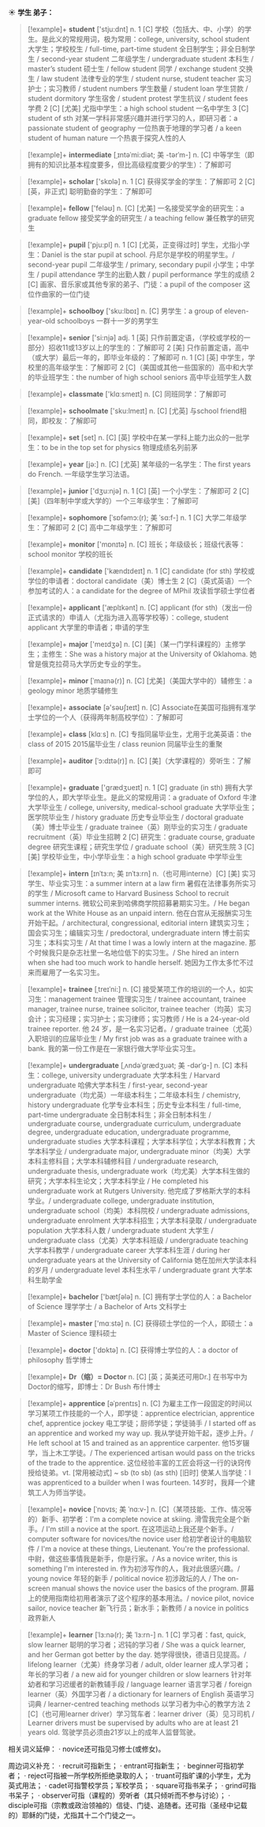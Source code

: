 ☀ <span class="category">**学生 弟子：**</span>
>[!example]+ <span class="vocabulary">**student**</span> ['stju:dnt] 
> <span class="definition">n. 1 [C] 学校（包括大、中、小学）的学生。是此义的常规用词，极为常用：</span>college, university, school student 大学生；学校校生 / full-time, part-time student 全日制学生；非全日制学生 / second-year student 二年级学生 / undergraduate student 本科生 / master’s student 硕士生 / fellow student 同学 / exchange student 交换生 / law student 法律专业的学生 / student nurse, student teacher 实习护士；实习教师 / student numbers 学生数量 / student loan 学生贷款 / student dormitory 学生宿舍 / student protest 学生抗议 / student fees 学费 <span class="definition">2 [C] [尤美] 尤指中学生：</span>a high school student 一名中学生 <span class="definition">3 [C] student of sth 对某一学科非常感兴趣并进行学习的人，即研习者：</span>a passionate student of geography 一位热衷于地理的学习者 / a keen student of human nature 一个热衷于探究人性的人
           
>[!example]+ <span class="vocabulary">**intermediate**</span> [ˌɪntəˈmi:diət; 美 -tərˈm-]
> <span class="definition">n. [C] 中等学生（即拥有的知识比基本程度要多，但比高级程度要少的学生）：</span>了解即可

>[!example]+ <span class="vocabulary">**scholar**</span> ['skɒlə] 
> <span class="definition">n. 1 [C] 获得奖学金的学生：</span>了解即可 <span class="definition">2 [C] [英，非正式] 聪明勤奋的学生：</span>了解即可

>[!example]+ <span class="vocabulary">**fellow**</span> ['feləʊ] 
> <span class="definition">n. [C] [尤美] 一名接受奖学金的研究生：</span>a graduate fellow 接受奖学金的研究生 / a teaching fellow 兼任教学的研究生

>[!example]+ <span class="vocabulary">**pupil**</span> ['pju:pl] 
> <span class="definition">n. 1 [C] [尤英，正变得过时] 学生，尤指小学生：</span>Daniel is the star pupil at school. 丹尼尔是学校的明星学生。/ second-year pupil 二年级学生 / primary, secondary pupil 小学生；中学生 / pupil attendance 学生的出勤人数 / pupil performance 学生的成绩 <span class="definition">2 [C] 画家、音乐家或其他专家的弟子、门徒：</span>a pupil of the composer 这位作曲家的一位门徒

>[!example]+ <span class="vocabulary">**schoolboy**</span> ['sku:lbɒɪ] 
> <span class="definition">n. [C] 男学生：</span>a group of eleven-year-old schoolboys 一群十一岁的男学生

>[!example]+ <span class="vocabulary">**senior**</span> ['si:njə] 
> <span class="definition">adj. 1 [英] 只作前置定语，（学校或学校的一部分）招收11或13岁以上的学生的：</span>了解即可 <span class="definition">2 [美] 只作前置定语，高中（或大学）最后一年的，即毕业年级的：</span>了解即可 <span class="definition">n. 1 [C] [英] 中学生，学校里的高年级学生：</span>了解即可 <span class="definition">2 [C]（美国或其他一些国家的）高中和大学的毕业班学生：</span>the number of high school seniors 高中毕业班学生人数

>[!example]+ <span class="vocabulary">**classmate**</span> ['klɑːsmeɪt] 
> <span class="definition">n. [C] 同班同学：</span>了解即可

>[!example]+ <span class="vocabulary">**schoolmate**</span> ['sku:lmeɪt] 
> <span class="definition">n. [C] [尤英] 与school friend相同，即校友：</span>了解即可

>[!example]+ <span class="vocabulary">**set**</span> [set] 
> <span class="definition">n. [C] [英] 学校中在某一学科上能力出众的一批学生：</span>to be in the top set for physics 物理成绩名列前茅

>[!example]+ <span class="vocabulary">**year**</span> [jə:] 
> <span class="definition">n. [C] [尤英] 某年级的一名学生：</span>The first years do French. 一年级学生学习法语。

>[!example]+ <span class="vocabulary">**junior**</span> ['dӡu:njə] 
> <span class="definition">n. 1 [C] [英] 一个小学生：</span>了解即可 <span class="definition">2 [C] [美]（四年制中学或大学的）一个三年级学生：</span>了解即可
           
>[!example]+ <span class="vocabulary">**sophomore**</span> [ˈsɒfəmɔ:(r); 美 ˈsɑ:f-]
> <span class="definition">n. 1 [C] 大学二年级学生：</span>了解即可 <span class="definition">2 [C] 高中二年级学生：</span>了解即可

>[!example]+ <span class="vocabulary">**monitor**</span> ['mɒnɪtə] 
> <span class="definition">n. [C] 班长；年级级长；班级代表等：</span>school monitor 学校的班长

>[!example]+ <span class="vocabulary">**candidate**</span> ['kændɪdeɪt] 
> <span class="definition">n. 1 [C] candidate (for sth) 学校或学位的申请者：</span>doctoral candidate（美）博士生 <span class="definition">2 [C]（英式英语）一个参加考试的人：</span>a candidate for the degree of MPhil 攻读哲学硕士学位者

>[!example]+ <span class="vocabulary">**applicant**</span> ['æplɪkənt] 
> <span class="definition">n. [C] applicant (for sth)（发出一份正式请求的）申请人（尤指为进入高等学校等）：</span>college, student applicant 大学里的申请者；申请的学生

>[!example]+ <span class="vocabulary">**major**</span> ['meɪdӡə] 
> <span class="definition">n. [C] [美]（某一门学科课程的）主修学生；主修生：</span>She was a history major at the University of Oklahoma. 她曾是俄克拉荷马大学历史专业的学生。
           
>[!example]+ <span class="vocabulary">**minor**</span> [ˈmaɪnə(r)]
> <span class="definition">n. [C] [尤美]（美国大学中的）辅修生：</span>a geology minor 地质学辅修生
 
>[!example]+ <span class="vocabulary">**associate**</span> [ə'səʊʃɪeɪt] 
> <span class="definition">n. [C] Associate在美国可指拥有准学士学位的一个人（获得两年制高校学位）：</span>了解即可

>[!example]+ <span class="vocabulary">**class**</span> [klɑːs] 
> <span class="definition">n. [C] 专指同届毕业生，尤用于北美英语：</span>the class of 2015 2015届毕业生 / class reunion 同届毕业生的重聚

>[!example]+ <span class="vocabulary">**auditor**</span> [ˈɔ:dɪtə(r)]
> <span class="definition">n. [C] [美]（大学课程的）旁听生：</span>了解即可

>[!example]+ <span class="vocabulary">**graduate**</span> ['ɡrædӡueɪt] 
> <span class="definition">n. 1 [C] graduate (in sth) 拥有大学学位的人，即大学毕业生。是此义的常规用词：</span>a graduate of Oxford 牛津大学毕业生 / college, university, medical-school graduate 大学毕业生；医学院毕业生 / history graduate 历史专业毕业生 / doctoral graduate（美）博士毕业生 / graduate trainee（英）刚毕业的实习生 / graduate recruitment（英）毕业生招聘 <span class="definition">2 [C] 研究生：</span>graduate course, graduate degree 研究生课程；研究生学位 / graduate school（美）研究生院 <span class="definition">3 [C] [美] 学校毕业生，中小学毕业生：</span>a high school graduate 中学毕业生
                      
>[!example]+ <span class="vocabulary">**intern**</span> [ɪnˈtɜ:n; 美 ɪnˈtɜ:rn]
> <span class="definition">n.（也可用interne）[C] [美] 实习学生、毕业实习生：</span>a summer intern at a law firm 暑假在法律事务所实习的学生 / Microsoft came to Harvard Business School to recruit summer interns. 微软公司来到哈佛商学院招募暑期实习生。/ He began work at the White House as an unpaid intern. 他在白宫从无报酬实习生开始干起。/ architectural, congressional, editorial intern 建筑实习生；国会实习生；编辑实习生 / predoctoral, undergraduate intern 博士前实习生；本科实习生 / At that time I was a lowly intern at the magazine. 那个时候我只是杂志社里一名地位低下的实习生。/ She hired an intern when she had too much work to handle herself. 她因为工作太多忙不过来而雇用了一名实习生。
           
>[!example]+ <span class="vocabulary">**trainee**</span> [ˌtreɪˈni:]
> <span class="definition">n. [C] 接受某项工作的培训的一个人，如实习生：</span>management trainee 管理实习生 / trainee accountant, trainee manager, trainee nurse, trainee solicitor, trainee teacher（均英）实习会计；实习经理；实习护士；实习律师；实习教师 / He is a 24-year-old trainee reporter. 他 24 岁，是一名实习记者。/ graduate trainee（尤英）入职培训的应届毕业生 / My first job was as a graduate trainee with a bank. 我的第一份工作是在一家银行做大学毕业实习生。

>[!example]+ <span class="vocabulary">**undergraduate**</span> [ˌʌndəˈgrædʒuət; 美 -dərˈg-]
> <span class="definition">n. [C] 本科生：</span>college, university undergraduate 大学本科生 / Harvard undergraduate 哈佛大学本科生 / first-year, second-year undergraduate（均尤英）一年级本科生；二年级本科生 / chemistry, history undergraduate 化学专业本科生；历史专业本科生 / full-time, part-time undergraduate 全日制本科生；非全日制本科生 / undergraduate course, undergraduate curriculum, undergraduate degree, undergraduate education, undergraduate programme, undergraduate studies 大学本科课程；大学本科学位；大学本科教育；大学本科学业 / undergraduate major, undergraduate minor（均美）大学本科主修科目；大学本科辅修科目 / undergraduate research, undergraduate thesis, undergraduate work（均尤美）大学本科生做的研究；大学本科生论文；大学本科学业 / He completed his undergraduate work at Rutgers University. 他完成了罗格斯大学的本科学业。/ undergraduate college, undergraduate institution, undergraduate school（均美）本科院校 / undergraduate admissions, undergraduate enrolment 大学本科招生；大学本科录取 / undergraduate population 大学本科人数 / undergraduate student 大学生 / undergraduate class（尤美）大学本科班级 / undergraduate teaching 大学本科教学 / undergraduate career 大学本科生涯 / during her undergraduate years at the University of California 她在加州大学读本科的岁月 / undergraduate level 本科生水平 / undergraduate grant 大学本科生助学金

>[!example]+ <span class="vocabulary">**bachelor**</span> ['bætʃələ] 
> <span class="definition">n. [C] 拥有学士学位的人：</span>a Bachelor of Science 理学学士 / a Bachelor of Arts 文科学士

>[!example]+ <span class="vocabulary">**master**</span> ['mɑːstə] 
> <span class="definition">n. [C] 获得硕士学位的一个人，即硕士：</span>a Master of Science 理科硕士

>[!example]+ <span class="vocabulary">**doctor**</span> ['dɒktə] 
> <span class="definition">n. [C] 获得博士学位的人：</span>a doctor of philosophy 哲学博士

>[!example]+ <span class="vocabulary">**Dr（缩）= Doctor**</span> 
> <span class="definition">n. [C] [英；英美还可用Dr.] 在书写中为Doctor的缩写，即博士：</span>Dr Bush 布什博士
           
>[!example]+ <span class="vocabulary">**apprentice**</span> [əˈprentɪs]
> <span class="definition">n. [C] 为雇主工作一段固定的时间以学习某项工作技能的一个人，即学徒：</span>apprentice electrician, apprentice chef, apprentice jockey 电工学徒；厨师学徒；学徒骑手 / I started off as an apprentice and worked my way up. 我从学徒开始干起，逐步上升。/ He left school at 15 and trained as an apprentice carpenter. 他15岁辍学，当上木工学徒。/ The experienced artisan would pass on the tricks of the trade to the apprentice. 这位经验丰富的工匠会将这一行的诀窍传授给徒弟。<span class="definition">vt. [常用被动式] ~ sb (to sb) (as sth) [旧时] 使某人当学徒：</span>I was apprenticed to a builder when I was fourteen. 14岁时，我拜一个建筑工人为师当学徒。
           
>[!example]+ <span class="vocabulary">**novice**</span> [ˈnɒvɪs; 美 ˈnɑ:v-]
> <span class="definition">n. [C]（某项技能、工作、情况等的）新手、初学者：</span>I'm a complete novice at skiing. 滑雪我完全是个新手。/ I'm still a novice at the sport. 在这项运动上我还是个新手。/ computer software for novices/the novice user 给初学者设计的电脑软件 / I'm a novice at these things, Lieutenant. You're the professional. 中尉，做这些事情我是新手，你是行家。/ As a novice writer, this is something I'm interested in. 作为初涉写作的人，我对此很感兴趣。/ young novice 年轻的新手 / political novice 初涉政坛的人 / The on-screen manual shows the novice user the basics of the program. 屏幕上的使用指南给初用者演示了这个程序的基本用法。/ novice pilot, novice sailor, novice teacher 新飞行员；新水手；新教师 / a novice in politics 政界新人
           
>[!example]+ <span class="vocabulary">**learner**</span> [ˈlɜ:nə(r); 美 ˈlɜ:rn-]
> <span class="definition">n. 1 [C] 学习者：</span>fast, quick, slow learner 聪明的学习者；迟钝的学习者 / She was a quick learner, and her German got better by the day. 她学得很快，德语日见提高。/ lifelong learner（尤美）终身学习者 / adult, older learner 成人学习者；年长的学习者 / a new aid for younger children or slow learners 针对年幼者和学习迟缓者的新教辅手段 / language learner 语言学习者 / foreign learner（英）外国学习者 / a dictionary for learners of English 英语学习词典 / learner-centred teaching methods 以学习者为中心的教学方法 <span class="definition">2 [C]（也可用learner driver）学习驾车者：</span>learner driver（英）见习司机 / Learner drivers must be supervised by adults who are at least 21 years old. 驾驶学员必须由21岁以上的成年人监督驾驶。

相关词义延伸：
· novice还可指见习修士(或修女)。

周边词义补充：
· recruit可指新生；
· entrant可指新生；
· beginner可指初学者；
· reject可指被一所学校所拒绝录取的人；
· truant可指旷课的小学生，尤为英式用法；
· cadet可指警校学员；军校学员；
· square可指书呆子；
· grind可指书呆子；
· observer可指（课程的）旁听者（其只倾听而不参与讨论）；
· disciple可指（宗教或政治领袖的）信徒、门徒、追随者。还可指（圣经中记载的）耶稣的门徒，尤指其十二个门徒之一。